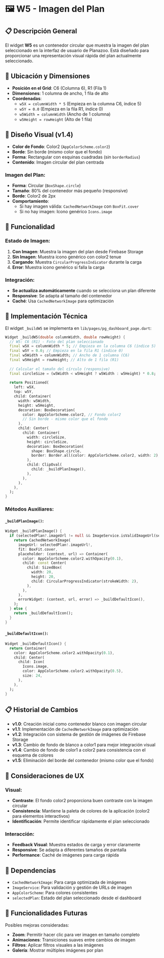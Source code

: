 # 🖼️ W5 - Imagen del Plan

## 📋 Descripción General

El widget **W5** es un contenedor circular que muestra la imagen del plan seleccionado en la interfaz de usuario de Planazoo. Está diseñado para proporcionar una representación visual rápida del plan actualmente seleccionado.

## 📍 Ubicación y Dimensiones

- **Posición en el Grid**: C6 (Columna 6), R1 (Fila 1)
- **Dimensiones**: 1 columna de ancho, 1 fila de alto
- **Coordenadas**:
  - `w5X = columnWidth * 5` (Empieza en la columna C6, índice 5)
  - `w5Y = 0.0` (Empieza en la fila R1, índice 0)
  - `w5Width = columnWidth` (Ancho de 1 columna)
  - `w5Height = rowHeight` (Alto de 1 fila)

## 🎨 Diseño Visual (v1.4)

- **Color de Fondo**: Color2 (`AppColorScheme.color2`)
- **Borde**: Sin borde (mismo color que el fondo)
- **Forma**: Rectangular con esquinas cuadradas (sin `borderRadius`)
- **Contenido**: Imagen circular del plan centrada

### Imagen del Plan:
- **Forma**: Circular (`BoxShape.circle`)
- **Tamaño**: 80% del contenedor más pequeño (responsive)
- **Borde**: Color2 de 2px
- **Comportamiento**: 
  - Si hay imagen válida: `CachedNetworkImage` con `BoxFit.cover`
  - Si no hay imagen: Icono genérico `Icons.image`

## 🎯 Funcionalidad

### Estado de Imagen:
1. **Con Imagen**: Muestra la imagen del plan desde Firebase Storage
2. **Sin Imagen**: Muestra icono genérico con color2 tenue
3. **Cargando**: Muestra `CircularProgressIndicator` durante la carga
4. **Error**: Muestra icono genérico si falla la carga

### Integración:
- **Se actualiza automáticamente** cuando se selecciona un plan diferente
- **Responsive**: Se adapta al tamaño del contenedor
- **Caché**: Usa `CachedNetworkImage` para optimización

## 🔧 Implementación Técnica

El widget `_buildW5` se implementa en `lib/pages/pg_dashboard_page.dart`:

```dart
Widget _buildW5(double columnWidth, double rowHeight) {
  // W5: C6 (R1) - Foto del plan seleccionado
  final w5X = columnWidth * 5; // Empieza en la columna C6 (índice 5)
  final w5Y = 0.0; // Empieza en la fila R1 (índice 0)
  final w5Width = columnWidth; // Ancho de 1 columna (C6)
  final w5Height = rowHeight; // Alto de 1 fila (R1)
  
  // Calcular el tamaño del círculo (responsive)
  final circleSize = (w5Width < w5Height ? w5Width : w5Height) * 0.8;
  
  return Positioned(
    left: w5X,
    top: w5Y,
    child: Container(
      width: w5Width,
      height: w5Height,
      decoration: BoxDecoration(
        color: AppColorScheme.color2, // Fondo color2
        // Sin borde - mismo color que el fondo
      ),
      child: Center(
        child: Container(
          width: circleSize,
          height: circleSize,
          decoration: BoxDecoration(
            shape: BoxShape.circle,
            border: Border.all(color: AppColorScheme.color2, width: 2),
          ),
          child: ClipOval(
            child: _buildPlanImage(),
          ),
        ),
      ),
    ),
  );
}
```

### Métodos Auxiliares:

#### `_buildPlanImage()`:
```dart
Widget _buildPlanImage() {
  if (selectedPlan?.imageUrl != null && ImageService.isValidImageUrl(selectedPlan!.imageUrl)) {
    return CachedNetworkImage(
      imageUrl: selectedPlan!.imageUrl!,
      fit: BoxFit.cover,
      placeholder: (context, url) => Container(
        color: AppColorScheme.color2.withOpacity(0.1),
        child: const Center(
          child: SizedBox(
            width: 20,
            height: 20,
            child: CircularProgressIndicator(strokeWidth: 2),
          ),
        ),
      ),
      errorWidget: (context, url, error) => _buildDefaultIcon(),
    );
  } else {
    return _buildDefaultIcon();
  }
}
```

#### `_buildDefaultIcon()`:
```dart
Widget _buildDefaultIcon() {
  return Container(
    color: AppColorScheme.color2.withOpacity(0.1),
    child: Center(
      child: Icon(
        Icons.image,
        color: AppColorScheme.color2.withOpacity(0.5),
        size: 24,
      ),
    ),
  );
}
```

## 📋 Historial de Cambios

- **v1.0**: Creación inicial como contenedor blanco con imagen circular
- **v1.1**: Implementación de `CachedNetworkImage` para optimización
- **v1.2**: Integración con sistema de gestión de imágenes de Firebase Storage
- **v1.3**: Cambio de fondo de blanco a color1 para mejor integración visual
- **v1.4**: Cambio de fondo de color1 a color2 para consistencia con el esquema de colores
- **v1.5**: Eliminación del borde del contenedor (mismo color que el fondo)

## 🎨 Consideraciones de UX

### Visual:
- **Contraste**: El fondo color2 proporciona buen contraste con la imagen circular
- **Consistencia**: Mantiene la paleta de colores de la aplicación (color2 para elementos interactivos)
- **Identificación**: Permite identificar rápidamente el plan seleccionado

### Interacción:
- **Feedback Visual**: Muestra estados de carga y error claramente
- **Responsive**: Se adapta a diferentes tamaños de pantalla
- **Performance**: Caché de imágenes para carga rápida

## 🔗 Dependencias

- `CachedNetworkImage`: Para carga optimizada de imágenes
- `ImageService`: Para validación y gestión de URLs de imagen
- `AppColorScheme`: Para colores consistentes
- `selectedPlan`: Estado del plan seleccionado desde el dashboard

## 🚀 Funcionalidades Futuras

Posibles mejoras consideradas:
- **Zoom**: Permitir hacer clic para ver imagen en tamaño completo
- **Animaciones**: Transiciones suaves entre cambios de imagen
- **Filtros**: Aplicar filtros visuales a las imágenes
- **Galería**: Mostrar múltiples imágenes por plan
